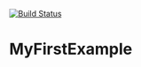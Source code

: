 [![Build Status](https://travis-ci.com/mastenl/MyFirstExample.svg?branch=master)](https://travis-ci.com/mastenl/MyFirstExample)
# MyFirstExample
